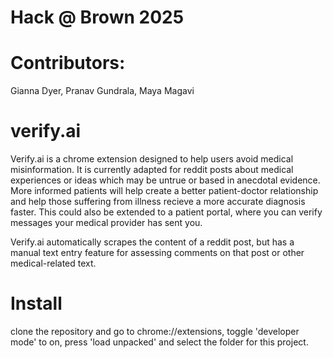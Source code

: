 # Hack @ Brown 2025

# Contributors:

Gianna Dyer,
Pranav Gundrala,
Maya Magavi

# verify.ai

Verify.ai is a chrome extension designed to help users avoid medical misinformation. It is currently adapted for reddit posts about medical experiences or ideas which may be untrue or based in anecdotal evidence. More informed patients will help create a better patient-doctor relationship and help those suffering from illness recieve a more accurate diagnosis faster. This could also be extended to a patient portal, where you can verify messages your medical provider has sent you.

Verify.ai automatically scrapes the content of a reddit post, but has a manual text entry feature for assessing comments on that post or other medical-related text.

# Install

clone the repository and go to chrome://extensions, toggle 'developer mode' to on, press 'load unpacked' and select the folder for this project.
